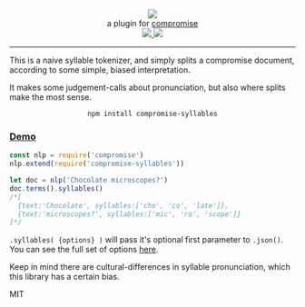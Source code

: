 <div align="center">
  <img src="https://cloud.githubusercontent.com/assets/399657/23590290/ede73772-01aa-11e7-8915-181ef21027bc.png" />

  <div>a plugin for <a href="https://github.com/spencermountain/compromise/">compromise</a></div>
  
  <!-- npm version -->
  <a href="https://npmjs.org/package/compromise-syllables">
    <img src="https://img.shields.io/npm/v/compromise-syllables.svg?style=flat-square" />
  </a>
  
  <!-- file size -->
  <a href="https://unpkg.com/spacetime/builds/compromise-syllables.min.js">
    <img src="https://badge-size.herokuapp.com/spencermountain/compromise-syllables/master/builds/compromise-syllables.min.js" />
  </a>
   <hr/>
</div>

This is a naive syllable tokenizer, and simply splits a compromise document, according to some simple, biased interpretation.

It makes some judgement-calls about pronunciation, but also where splits make the most sense.

<div align="center">
  <code>npm install compromise-syllables</code>
</div>

<h3>
  <a href="https://observablehq.com/@spencermountain/compromise-syllables">Demo</a>
</h3>

```js
const nlp = require('compromise')
nlp.extend(require('compromise-syllables'))

let doc = nlp('Chocolate microscopes?')
doc.terms().syllables()
/*[
  {text:'Chocolate', syllables:['cho', 'co', 'late']},
  {text:'microscopes?', syllables:['mic', 'ro', 'scope']}
]*/
```

`.syllables( {options} )` will pass it's optional first parameter to `.json()`. You can see the full set of options [here](https://observablehq.com/@spencermountain/compromise-json).

Keep in mind there are cultural-differences in syllable pronunciation, which this library has a certain bias.

MIT
